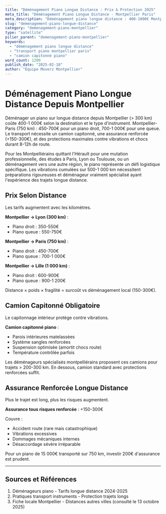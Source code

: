 ```yaml
---
title: "Déménagement Piano Longue Distance : Prix & Protection 2025"
meta_title: "Déménagement Piano Longue Distance - Montpellier Paris"
meta_description: "Déménagement piano longue distance : 400-1000€ Montpellier-Paris, capitonné, assurance renforcée. Conseils."
slug: "demenagement-piano-longue-distance"
category: "demenagement-piano-montpellier"
type: "satellite"
pilier_parent: "demenagement-piano-montpellier"
keywords:
  - "déménagement piano longue distance"
  - "transport piano montpellier paris"
  - "camion capitonné piano"
word_count: 1200
publish_date: "2025-02-18"
author: "Équipe Moverz Montpellier"
---
```


# Déménagement Piano Longue Distance Depuis Montpellier

Déménager un piano sur longue distance depuis Montpellier (> 300 km) coûte 400-1 000€ selon la destination et le type d'instrument. Montpellier-Paris (750 km) : 450-700€ pour un piano droit, 700-1 000€ pour une queue. Le transport nécessite un camion capitonné, une assurance renforcée (+150-300€), et des protections maximales contre vibrations et chocs durant 8-12h de route.

Pour les Montpelliérains quittant l'Hérault pour une mutation professionnelle, des études à Paris, Lyon ou Toulouse, ou un déménagement vers une autre région, le piano représente un défi logistique spécifique. Les vibrations cumulées sur 500-1 000 km nécessitent préparations rigoureuses et déménageur vraiment spécialisé ayant l'expérience des trajets longue distance.

## Prix Selon Distance

Les tarifs augmentent avec les kilomètres.

**Montpellier → Lyon (300 km)** :
- Piano droit : 350-550€
- Piano queue : 550-750€

**Montpellier → Paris (750 km)** :
- Piano droit : 450-700€
- Piano queue : 700-1 000€

**Montpellier → Lille (1 000 km)** :
- Piano droit : 600-900€
- Piano queue : 900-1 200€

Distance × poids × fragilité = surcoût vs déménagement local (150-300€).

## Camion Capitonné Obligatoire

Le capitonnage intérieur protège contre vibrations.

**Camion capitonné piano** :
- Parois intérieures matelassées
- Système sangles renforcées
- Suspension optimisée (amortit chocs route)
- Température contrôlée parfois

Les déménageurs spécialisés montpelliérains proposent ces camions pour trajets > 200-300 km. En dessous, camion standard avec protections renforcées suffit.

## Assurance Renforcée Longue Distance

Plus le trajet est long, plus les risques augmentent.

**Assurance tous risques renforcée** : +150-300€

Couvre :
- Accident route (rare mais catastrophique)
- Vibrations excessives
- Dommages mécaniques internes
- Désaccordage sévère irréparable

Pour un piano de 15 000€ transporté sur 750 km, investir 200€ d'assurance est prudent.

---

## Sources et Références

1. Déménageurs piano - Tarifs longue distance 2024-2025
2. Pratiques transport instruments - Protection trajets longs
3. Fiche locale Montpellier - Distances autres villes (consulté le 13 octobre 2025)

